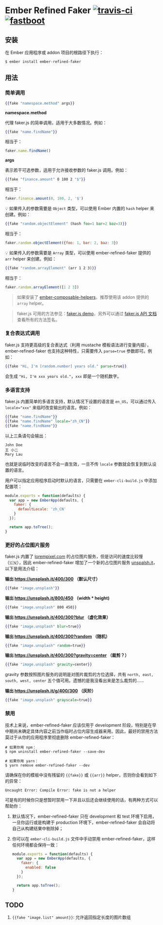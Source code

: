 # Ember Refined Faker [![travis-ci][travis-ci]][travis-link] [![fastboot][fastboot]][self]

[self]: https://github.com/very-geek/ember-refined-faker	"Ember Refined Faker"
[travis-link]: https://travis-ci.org/very-geek/ember-refined-faker
[travis-ci]: https://img.shields.io/travis/very-geek/ember-refined-faker/master.svg?style=flat-square
[fastboot]: https://img.shields.io/badge/%20fastboot--compatible%20-yes-brightgreen.svg?style=flat-square

## 安装

在 Ember 应用程序或 addon 项目的根路径下执行：

```shell
$ ember install ember-refined-faker
```

## 用法

### 简单调用

```handlebars
{{fake "namespace.method" args}}
```

**namespace.method**

代理 faker.js 的简单调用，适用于大多数情况。例如：

```handlebars
{{fake "name.findName"}}
```

相当于：

```javascript
faker.name.findName()
```

**args**

表示若干可选参数，适用于允许接收参数的 faker.js 调用。例如：

```handlebars
{{fake "finance.amount" 0 100 2 "$"}}
```

相当于：

```javascript
faker.finance.amount(0, 100, 2, '$')
```

💡 如果传入的参数需要是 `Object` 类型，可以使用 Ember 内置的 `hash` helper 来创建。例如：

```handlebars
{{fake "random.objectElement" (hash foo=1 bar=2 baz=3)}}
```

相当于：

```javascript
faker.random.objectElement({foo: 1, bar: 2, baz: 3})
```

💡 如果传入的参数需要是 `Array` 类型，可以使用 ember-refined-faker 提供的 `arr` helper 来创建。例如：

```handlebars
{{fake "random.arrayElement" (arr 1 2 3)}}
```

相当于：

```javascript
faker.random.arrayElement([1 2 3])
```

> 如果安装了 [ember-composable-helpers](https://github.com/DockYard/ember-composable-helpers)，推荐使用该 addon 提供的 `array` helper。

> faker.js 可用的方法参见：[faker.js demo](https://cdn.rawgit.com/Marak/faker.js/master/examples/browser/index.html)，另外可以通过 [faker.js API 文档](http://marak.github.io/faker.js/faker.html)查看所有的方法签名。

### 复合表达式调用

faker.js 支持更高级的复合表达式（利用 mustache 模板语法进行变量内插），ember-refined-faker 也支持这种特性，只需要传入 `parse=true` 参数即可。例如：

```handlebars
{{fake "Hi, I'm [random.number] years old." parse=true}}
```

会生成 `"Hi, I'm xxx years old."`，`xxx` 即是一个随机数字。

### 多语言支持

faker.js 内置简单的多语言支持，默认情况下设置的语言是 `en_US`，可以通过传入 `locale="xxx"` 来临时改变输出的语言。例如：

```handlebars
{{fake "name.findName"}}
{{fake "name.findName" locale="zh_CN"}}
{{fake "name.findName"}}
```

以上三条语句会输出：

```
John Doe
王 小二
Mary Lau
```

也就是说临时改变的语言不会一直生效，一旦不传 `locale` 参数就会恢复到默认设置的语言。

用户可以指定应用程序启动时默认的语言，只需要在 `ember-cli-build.js` 中添加配置项：

```javascript
module.exports = function(defaults) {
  var app = new EmberApp(defaults, {
    faker: {
      defaultLocale: 'zh_CN'
    }
  });

  return app.toTree();
}
```

### 更好的占位图片服务

faker.js 内置了 [lorempixel.com](http://lorempixel.com/) 的占位图片服务，但是访问的速度比较慢（🇨🇳），因此 ember-refined-faker 增加了一个新的占位图片服务 [unspalsh.it](https://unsplash.it)，以下是用法介绍：

**输出 https://unsplash.it/400/300 （默认尺寸）**

```handlebars
{{fake "image.unsplash"}}
```

**输出 https://unsplash.it/800/450 （width * height)**

```handlebars
{{fake "image.unsplash" 800 450}}
```

**输出 https://unsplash.it/400/300?blur （虚化效果）**

```handlebars
{{fake "image.unsplash" blur=true}}
```

**输出 https://unsplash.it/400/300?random （随机）**

```handlebars
{{fake "image.unsplash" random=true}}
```

**输出 https://unsplash.it/400/300?gravity=center （裁剪？）**

```handlebars
{{fake "image.unsplash" gravity=center}}
```

gravity 参数按照图片服务的说明是对图片裁剪的方位选择，共有 `north, east, south, west, center` 五个值可用。遗憾的是我没看出来是怎么裁剪的……

**输出 https://unsplash.it/g/400/300 （灰阶）**

```handlebars
{{fake "image.unsplash" grayscale=true}}
```

### 禁用

技术上来说，ember-refined-faker 应该仅用于 development 阶段，特别是在早中期尚未确定具体内容之前当作临时占位内容生成器来用。因此，最好的禁用方法莫过于从你的应用程序里彻底删除 ember-refined-faker：

```shell
# 如果你用 npm：
$ npm uninstall ember-refined-faker --save-dev

# 如果你用 yarn：
$ yarn remove ember-refined-faker --dev
```

请确保在你的模板中没有残留的 `{{fake}}` 或 `{{arr}}` helper，否则你会看到如下的异常：

```
Uncaught Error: Compile Error: fake is not a helper
```

可是有的时候你只是想暂时禁用一下并且以后还会继续使用的话，有两种方式可以帮助你：

1. 默认情况下，ember-refined-faker 只在 development 和 test 环境下启用，一旦你运行或是构建于 production 环境下，ember-refined-faker 会自动将自己从构建结果中剔除掉；

2. 你可以在 `ember-cli-build.js` 文件中手动禁用 ember-refined-faker，这样任何环境都会保持一致：

   ```javascript
   module.exports = function(defaults) {
     var app = new EmberApp(defaults, {
       faker: {
         enabled: false
       }
     });

     return app.toTree();
   }
   ```

## TODO

1. `{{fake "image.list" amount}}`: 允许返回指定长度的图片数组
